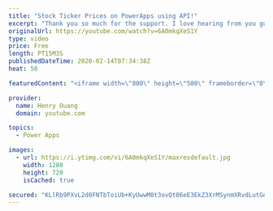 ```yaml
---
title: "Stock Ticker Prices on PowerApps using API!"
excerpt: "Thank you so much for the support. I love hearing from you guys and will do my best to get back!  In this video, I show you how to get updated Stock Ticker Prices on your PowerApps using API from Alpha Vantage (completely free!) There is a 5 requests per minute limit, but this is at no cost to you! It"
originalUrl: https://youtube.com/watch?v=6A0mkqXeS1Y
type: video
price: Free
length: PT15M3S
publishedDateTime: 2020-02-14T07:34:38Z
heat: 50

featuredContent: "<iframe width=\"800\" height=\"500\" frameborder=\"0\" src=\"https://www.youtube.com/embed/6A0mkqXeS1Y\" allow=\"accelerometer; autoplay; encrypted-media; gyroscope; picture-in-picture\" allowfullscreen></iframe>"

provider:
  name: Henry Ouang
  domain: youtube.com

topics:
  - Power Apps

images:
  - url: https://i.ytimg.com/vi/6A0mkqXeS1Y/maxresdefault.jpg
    width: 1280
    height: 720
    isCached: true

secured: "KLlRb9PXvL2d0FNTbToiUb+KyUwwM0t3ovQt06eE3EkZ3XrMSynmXRvdLutGnlR7lY/hSyUQ5H7JllmkxkaYl5xKwgo710Xy7R10NWnUKOVLPkdW45roxM49EGlWEJ9JD5S0sIiQ7ylEC70y9MDj0D7/Tox9+jLzYbvP3BtPAluUtsRlCLPyIwfOa5D/Od8kvOH64k1bKriCK8xImWsLPlOruYLgGuWOBgg99JQlynW6Jyk0EmYF88HTrqmA97QRo4sJyS6gBxRXvE3A4NydC9gZbqfDgbQVSt702PWEWeFsDiaAri1/fGR43UomkJt++uxH0tsNtv/Yd0ZhNWds/BqQI+hEXGQJfdrOavHIMuUbPGR5NnyqZ1WsJPxRmlu7TghTgCxJZqTAwpCQyDPj22aCyxR3n/AMpDEgZFeulHM=;yN+z6dbVVhuJtcgXqEPnRQ=="
---
```



